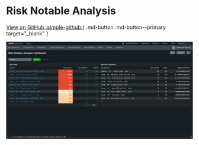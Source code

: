 # Risk Notable Analysis

[View on GitHub :simple-github:](https://github.com/splunk/rba/blob/main/dashboards/risk_notable_analysis_dashboard.xml){ .md-button .md-button--primary target="_blank" }

![Attack Matrix Risk](../assets/risk_notable_analysis_dashboard.png)
